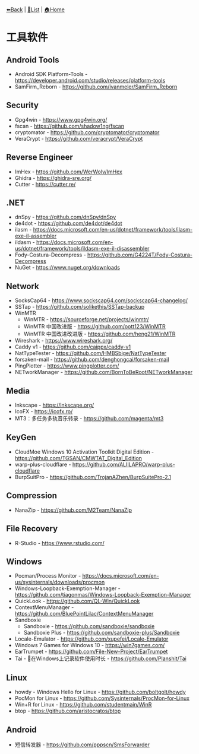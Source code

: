 [⬅️Back](README.md) | [📝List](README.md) | [🏠Home](../README.md)

# 工具软件

## Android Tools

- Android SDK Platform-Tools - <https://developer.android.com/studio/releases/platform-tools>
- SamFirm_Reborn - <https://github.com/ivanmeler/SamFirm_Reborn>

## Security

- Gpg4win - <https://www.gpg4win.org/>
- fscan - <https://github.com/shadow1ng/fscan>
- cryptomator - <https://github.com/cryptomator/cryptomator>
- VeraCrypt - <https://github.com/veracrypt/VeraCrypt>

## Reverse Engineer

  - ImHex - <https://github.com/WerWolv/ImHex>
  - Ghidra - <https://ghidra-sre.org/>
  - Cutter - <https://cutter.re/>
## .NET

- dnSpy - <https://github.com/dnSpy/dnSpy>
- de4dot - <https://github.com/de4dot/de4dot>
- ilasm - <https://docs.microsoft.com/en-us/dotnet/framework/tools/ilasm-exe-il-assembler>
- ildasm - <https://docs.microsoft.com/en-us/dotnet/framework/tools/ildasm-exe-il-disassembler>
- Fody-Costura-Decompress - <https://github.com/G4224T/Fody-Costura-Decompress>
- NuGet - <https://www.nuget.org/downloads>

## Network

- SocksCap64 - <https://www.sockscap64.com/sockscap64-changelog/>
- SSTap - <https://github.com/solikethis/SSTap-backup>
- WinMTR
  - WinMTR - <https://sourceforge.net/projects/winmtr/>
  - WinMTR 中国改进版 - <https://github.com/oott123/WinMTR>
  - WinMTR 中国改进改进版 - <https://github.com/heng21/WinMTR>
- Wireshark - <https://www.wireshark.org/>
- Caddy v1 - <https://github.com/caippx/caddy-v1>
- NatTypeTester - <https://github.com/HMBSbige/NatTypeTester>
- forsaken-mail - <https://github.com/denghongcai/forsaken-mail>
- PingPlotter - <https://www.pingplotter.com/>
- NETworkManager - <https://github.com/BornToBeRoot/NETworkManager>

## Media

- Inkscape - <https://inkscape.org/>
- IcoFX - <https://icofx.ro/>
- MT3：多任务多轨音乐转录 - <https://github.com/magenta/mt3>

## KeyGen

- CloudMoe Windows 10 Activation Toolkit Digital Edition - <https://github.com/TGSAN/CMWTAT_Digital_Edition>
- warp-plus-cloudflare - <https://github.com/ALIILAPRO/warp-plus-cloudflare>
- BurpSuitPro - <https://github.com/TrojanAZhen/BurpSuitePro-2.1>

## Compression

- NanaZip - <https://github.com/M2Team/NanaZip>

## File Recovery

- R-Studio - <https://www.rstudio.com/>

## Windows

- Pocman/Process Monitor - <https://docs.microsoft.com/en-us/sysinternals/downloads/procmon>
- Windows-Loopback-Exemption-Manager - <https://github.com/tiagonmas/Windows-Loopback-Exemption-Manager>
- QuickLook - <https://github.com/QL-Win/QuickLook>
- ContextMenuManager - <https://github.com/BluePointLilac/ContextMenuManager>
- Sandboxie
  - Sandboxie - <https://github.com/sandboxie/sandboxie>
  - Sandboxie Plus - <https://github.com/sandboxie-plus/Sandboxie>
- Locale-Emulator - <https://github.com/xupefei/Locale-Emulator>
- Windows 7 Games for Windows 10 - <https://win7games.com/>
- EarTrumpet - <https://github.com/File-New-Project/EarTrumpet>
- Tai - 👻在Windows上记录软件使用时长 - <https://github.com/Planshit/Tai>

## Linux

- howdy - Windows Hello for Linux - <https://github.com/boltgolt/howdy>
- PocMon for Linux - <https://github.com/Sysinternals/ProcMon-for-Linux>
- Win+R for Linux - <https://github.com/studentmain/WinR>
- btop - <https://github.com/aristocratos/btop>

## Android

- 短信转发器 - <https://github.com/pppscn/SmsForwarder>
